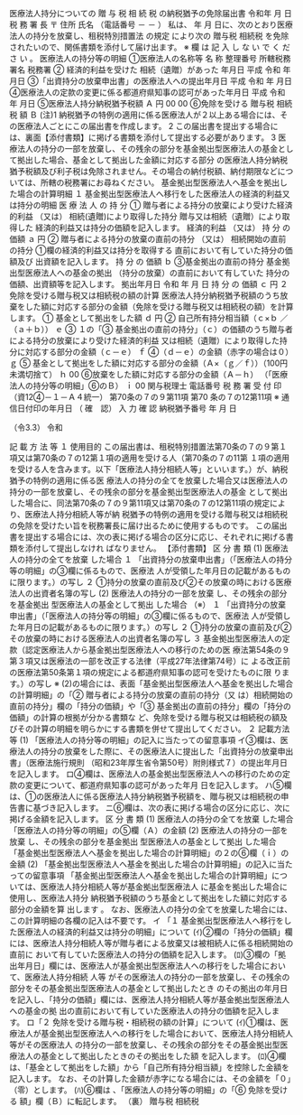 医療法人持分についての
贈 与 税
相 続 税
 の納税猶予の免除届出書
令和年 月 日
税 務 署 長
 〒
住所
氏名
 （電話番号 － － ）
私は、
年 月 日に、次のとおり医療法人の持分を放棄し、租税特別措置法 の規定
 により次の
贈与税
相続税
を免除されたいので、関係書類を添付して届け出ます。
※
欄
は
記
入
し
な
い
で
く
だ
さ
い
。
医療法人の持分等の明細
①医療法人の名称等
名 称
整理番号
所轄税務署名 税務署
②
経済的利益を受けた
相続（遺贈）があった
年月日
平成
令和
年 月日
③「出資持分の放棄申出書」の医療法人への提出年月日
平成
令和
年 月日
④医療法人の定款の変更に係る都道府県知事の認可があった年月日
平成
令和
年 月日
⑤医療法人持分納税猶予税額
Ａ
円
00
00
⑥免除を受ける
贈与税
相続税
額 Ｂ
(注)1 納税猶予の特例の適用に係る医療法人が２以上ある場合には、その医療法人ごとにこの届出書を作成します。
2 この届出書を提出する場合には、裏面【添付書類】に掲げる書類を添付して提出する必要があります。
3 医療法人の持分の一部を放棄し、その残余の部分を基金拠出型医療法人の基金として拠出した場合、基金として拠出した金額に対応する部分
の医療法人持分納税猶予税額及び利子税は免除されません。その場合の納付税額、納付期限などについては、所轄の税務署にお尋ねください。
基金拠出型医療法人へ基金を拠出した場合の計算明細
１ 基金拠出型医療法人へ移行をした医療法人の経済的利益又は持分の明細
医 療 法 人 の 持 分
①
贈与者による持分の放棄により受けた経済的利益
（又は）
相続(遺贈)により取得した持分
 贈与又は相続（遺贈）により取得した
経済的利益又は持分の価額を記入します。
経済的利益
（又は）
持 分 の
価額
ａ
円
②
贈与者による持分の放棄の直前の持分
（又は）
相続開始の直前の持分
①欄の経済的利益又は持分を取得する
直前において有していた持分の価額及び
出資額を記入します。
持 分 の
価額
ｂ
③基金拠出の直前の持分
基金拠出型医療法人への基金の拠出
（持分の放棄）の直前において有していた
持分の価額、出資額等を記入します。
拠出年月日
令和
 年 月 日
持 分 の
価額
ｃ
円
２ 免除を受ける贈与税又は相続税の額の計算
医療法人持分納税猶予税額のうち放棄をした額に対応する部分の金額（免除を受ける贈与税又は相続税の額）を計算します。
①
基金として拠出をした額
ｄ
円
②
自己所有持分相当額（ｃ×ｂ ／（ａ＋ｂ））
ｅ
③
１の「③ 基金拠出の直前の持分」（ｃ）の価額のうち贈与者による持分の放棄により受けた経済的利益
又は相続（遺贈）により取得した持分に対応する部分の金額（ｃ－ｅ）
ｆ
④（ｄ－ｅ）の金額（赤字の場合は０）ｇ
⑤
基金として拠出をした額に対応する部分の金額（Ａ×（ｇ／ｆ））（100円未満切捨て）
ｈ
00
⑥放棄をした額に対応する部分の金額（Ａ－ｈ）
（「医療法人の持分等の明細」⑥のＢ）
ｉ
00
関与税理士 電話番号
税 務 署
受 付 印
（資12④－１－Ａ４統一）
第70条の７の９第11項
第70
条の７の12第11項
※
通信日付印の年月日
（
確　認）
入 力 確 認 納税猶予番号
年 月 日

（令3.3）
令和


記 載 方 法 等
１
 使用目的
この届出書は、租税特別措置法第70条の７の９第１項又は第70条の７の12第１項の適用を受ける人（第70条の７の11第
１項の適用を受ける人を含みます。以下「医療法人持分相続人等」といいます。）が、納税猶予の特例の適用に係る医
療法人の持分の全てを放棄した場合又は医療法人の持分の一部を放棄し、その残余の部分を基金拠出型医療法人の基金
として拠出した場合に、同法第70条の７の９第11項又は第70条の７の12第11項の規定により、医療法人持分相続人等が納
税猶予の特例の適用を受ける贈与税又は相続税の免除を受けたい旨を税務署長に届け出るために使用するものです。
この届出書を提出する場合には、次の表に掲げる場合の区分に応じ、それぞれに掲げる書類を添付して提出しなけれ
ばなりません。
【添付書類】
区 分 書 類
(1)
医療法人の持分の全てを放棄
した場合
１
「出資持分の放棄申出書」（「医療法人の持分等の明細」の③欄に係るもので、医療法
人が受領した年月日の記載があるものに限ります。）の写し
２ ①持分の放棄の直前及び②その放棄の時における医療法人の出資者名簿の写し
(2)
医療法人の持分の一部を放棄
し、その残余の部分を基金拠出
型医療法人の基金として拠出
した場合
（※）
１
「出資持分の放棄申出書」（「医療法人の持分等の明細」の③欄に係るもので、医療法
人が受領した年月日の記載があるものに限ります。）の写し
２ ①持分の放棄の直前及び②その放棄の時における医療法人の出資者名簿の写し
３
基金拠出型医療法人の定款（認定医療法人から基金拠出型医療法人への移行のための医
療法第54条の９第３項又は医療法の一部を改正する法律（平成27年法律第74号）に
よる改正前の医療法第50条第１項の規定による都道府県知事の認可を受けたものに限
ります。）の写し
※ (2)の場合には、表面「基金拠出型医療法人へ基金を拠出した場合の計算明細」の「② 贈与者による持分の放棄の直前の持分（又
は）相続開始の直前の持分」欄の「持分の価額」や「③ 基金拠出の直前の持分」欄の「持分の価額」の計算の根拠が分かる書類な
ど、免除を受ける贈与税又は相続税の額及びその計算の明細を明らかにする書類を併せて提出してください。
２ 記載方法等
(1) 「医療法人の持分等の明細」の記入に当たっての留意事項
イ③欄は、医療法人の持分の放棄をした際に、その医療法人に提出した「出資持分の放棄申出書」（医療法施行規則
（昭和23年厚生省令第50号）附則様式７）の提出年月日を記入します。
ロ④欄は、医療法人の基金拠出型医療法人への移行のための定款の変更について、都道府県知事の認可があった年月
日を記入します。
ハ⑤欄は、①の医療法人に係る医療法人持分納税猶予税額を、贈与税又は相続税の申告書に基づき記入します。
ニ⑥欄は、次の表に掲げる場合の区分に応じ、次に掲げる金額を記入します。
区 分 書 類
(1)
医療法人の持分の全てを放棄
した場合
「医療法人の持分等の明細」の⑤欄（Ａ）の金額
(2)
医療法人の持分の一部を放棄
し、その残余の部分を基金拠出
型医療法人の基金として拠出
した場合
「基金拠出型医療法人へ基金を拠出した場合の計算明細」の２の⑥欄（ｉ）の金額
(2) 「基金拠出型医療法人へ基金を拠出した場合の計算明細」の記入に当たっての留意事項
「基金拠出型医療法人へ基金を拠出した場合の計算明細」については、医療法人持分相続人等が基金拠出型医療法人
に基金を拠出した場合に使用し、医療法人持分
納税猶予税額のうち基金として拠出をした額に対応する部分の金額を算
出します
。
なお、医療法人の持分の全てを放棄した場合には、この計算明細の各欄の記入は不要です。
イ 「１ 基金拠出型医療法人へ移行をした医療法人の経済的利益又は持分の明細」について
(ｲ)②欄の「持分の価額」欄には、医療法人持分相続人等が贈与者による放棄又は被相続人に係る相続開始の直前に
おいて有していた医療法人の持分の価額を記入します。
(ﾛ)③欄の「拠出年月日」欄には、医療法人が基金拠出型医療法人への移行をした場合において、医療法人持分相続
人等
がその医療法人の持分の一部を放棄し、その残余の部分をその基金拠出型医療法人の基金として拠出したとき
のその拠出の年月日を記入し、「持分の価額」欄には、医療法人持分相続人等が基金拠出型医療法人への基金の拠
出の直前において有していた医療法人の持分の価額を記入します。
ロ「２ 免除を受ける贈与税・相続税の額の計算」について
(ｲ)①欄は、医療法人が基金拠出型医療法人への移行をした場合において、医療法人持分相続人等がその医療法人
の持分の一部を放棄し、その残余の部分をその基金拠出型医療法人の基金として拠出したときのその拠出をした額
を記入します。
(ﾛ)④欄は、「基金として拠出をした額」から「自己所有持分相当額」を控除した金額を記入します。
なお、その計算した金額が赤字になる場合には、その金額を「０」（零）とします。
(ﾊ)⑥欄は 、「医療法人の持分等の明細」の「⑥ 免除を受ける 額」欄（Ｂ）に転記します。
（裏）
贈与税
相続税